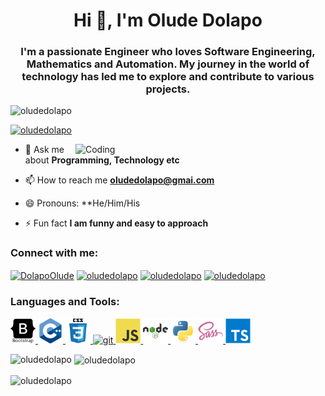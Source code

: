 <h1 align="center">Hi 👋, I'm Olude Dolapo</h1>
<h3 align="center">I'm a passionate Engineer who loves Software Engineering, Mathematics and Automation. My journey in the world of technology has led me to explore and contribute to various projects.</h3>
<!-- <img align="left" alt="Coding" width="400" scr ="https://cdn.dribbble.com/users/1162077/screenshots/3848914/programmer.gif" > -->


<p align="left"> <img src="https://komarev.com/ghpvc/?username=oludedolapo&label=Profile%20views&color=0e75b6&style=flat" alt="oludedolapo" /> </p>

<p align="left"> <a href="https://twitter.com/oludedolapo" target="blank"><img src="https://img.shields.io/twitter/follow/oludedolapo?logo=twitter&style=for-the-badge" alt="oludedolapo" /></a> </p>
<img align="right" alt="Coding" width="400" src="https://cdn.dribbble.com/users/1162077/screenshots/3848914/programmer.gif">

- 💬 Ask me about **Programming, Technology etc**

- 📫 How to reach me **oludedolapo@gmai.com**

- 😄 Pronouns: **He/Him/His

- ⚡ Fun fact **I am funny and easy to approach**

<h3 align="left">Connect with me:</h3>
<p align="left">
<a href="https://twitter.com/DolapoOlude" target="blank"><img align="center" src="https://raw.githubusercontent.com/rahuldkjain/github-profile-readme-generator/master/src/images/icons/Social/twitter.svg" alt="DolapoOlude" height="30" width="40" /></a>
<a href="https://linkedin.com/in/oludedolapo" target="blank"><img align="center" src="https://raw.githubusercontent.com/rahuldkjain/github-profile-readme-generator/master/src/images/icons/Social/linked-in-alt.svg" alt="oludedolapo" height="30" width="40" /></a>
<a href="https://fb.com/oludedolapo" target="blank"><img align="center" src="https://raw.githubusercontent.com/rahuldkjain/github-profile-readme-generator/master/src/images/icons/Social/facebook.svg" alt="oludedolapo" height="30" width="40" /></a>
<a href="https://instagram.com/oludedolapo" target="blank"><img align="center" src="https://raw.githubusercontent.com/rahuldkjain/github-profile-readme-generator/master/src/images/icons/Social/instagram.svg" alt="oludedolapo" height="30" width="40" /></a>
</p>

<h3 align="left">Languages and Tools:</h3>
<p align="left"> <a href="https://getbootstrap.com" target="_blank" rel="noreferrer"> <img src="https://raw.githubusercontent.com/devicons/devicon/master/icons/bootstrap/bootstrap-plain-wordmark.svg" alt="bootstrap" width="40" height="40"/> </a> <a href="https://www.w3schools.com/cpp/" target="_blank" rel="noreferrer"> <img src="https://raw.githubusercontent.com/devicons/devicon/master/icons/cplusplus/cplusplus-original.svg" alt="cplusplus" width="40" height="40"/> </a> <a href="https://www.w3schools.com/css/" target="_blank" rel="noreferrer"> <img src="https://raw.githubusercontent.com/devicons/devicon/master/icons/css3/css3-original-wordmark.svg" alt="css3" width="40" height="40"/> </a> <a href="https://git-scm.com/" target="_blank" rel="noreferrer"> <img src="https://www.vectorlogo.zone/logos/git-scm/git-scm-icon.svg" alt="git" width="40" height="40"/> </a> <a href="https://developer.mozilla.org/en-US/docs/Web/JavaScript" target="_blank" rel="noreferrer"> <img src="https://raw.githubusercontent.com/devicons/devicon/master/icons/javascript/javascript-original.svg" alt="javascript" width="40" height="40"/> </a> <a href="https://nodejs.org" target="_blank" rel="noreferrer"> <img src="https://raw.githubusercontent.com/devicons/devicon/master/icons/nodejs/nodejs-original-wordmark.svg" alt="nodejs" width="40" height="40"/> </a> <a href="https://www.python.org" target="_blank" rel="noreferrer"> <img src="https://raw.githubusercontent.com/devicons/devicon/master/icons/python/python-original.svg" alt="python" width="40" height="40"/> </a> <a href="https://sass-lang.com" target="_blank" rel="noreferrer"> <img src="https://raw.githubusercontent.com/devicons/devicon/master/icons/sass/sass-original.svg" alt="sass" width="40" height="40"/> </a> <a href="https://www.typescriptlang.org/" target="_blank" rel="noreferrer"> <img src="https://raw.githubusercontent.com/devicons/devicon/master/icons/typescript/typescript-original.svg" alt="typescript" width="40" height="40"/> </a> </p>

<p><img align="left" src="https://github-readme-stats.vercel.app/api/top-langs?username=oludedolapo&show_icons=true&locale=en&layout=compact" alt="oludedolapo" /></p>

<p>&nbsp;<img align="center" src="https://github-readme-stats.vercel.app/api?username=oludedolapo&show_icons=true&locale=en" alt="oludedolapo" /></p>

<p><img align="center" src="https://github-readme-streak-stats.herokuapp.com/?user=oludedolapo&" alt="oludedolapo" /></p>

